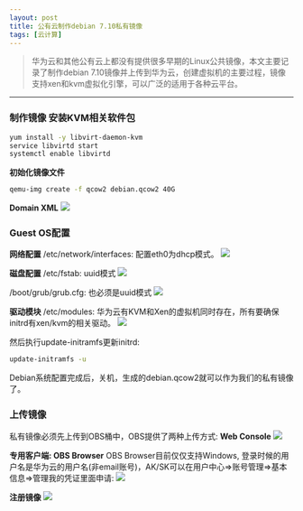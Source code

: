 ```yaml
---
layout: post
title: 公有云制作debian 7.10私有镜像
tags: [云计算]
---
```

> 华为云和其他公有云上都没有提供很多早期的Linux公共镜像，本文主要记录了制作debian 7.10镜像并上传到华为云，创建虚拟机的主要过程，镜像支持xen和kvm虚拟化引擎，可以广泛的适用于各种云平台。

------
### 制作镜像 安装KVM相关软件包
```sh
yum install -y libvirt-daemon-kvm
service libvirtd start
systemctl enable libvirtd
```
**初始化镜像文件**
```sh
qemu-img create -f qcow2 debian.qcow2 40G
```
**Domain XML**
![](http://ygjs-static-hz.oss-cn-beijing.aliyuncs.com/images/2018-1-17/30.jpg)

### Guest OS配置
**网络配置**
/etc/network/interfaces: 配置eth0为dhcp模式。
![](http://ygjs-static-hz.oss-cn-beijing.aliyuncs.com/images/2018-1-17/31.jpg)

**磁盘配置**
/etc/fstab: uuid模式
![](http://ygjs-static-hz.oss-cn-beijing.aliyuncs.com/images/2018-1-17/32.jpg)

/boot/grub/grub.cfg: 也必须是uuid模式
![](http://ygjs-static-hz.oss-cn-beijing.aliyuncs.com/images/2018-1-17/33.jpg)

**驱动模块**
/etc/modules: 华为云有KVM和Xen的虚拟机同时存在，所有要确保initrd有xen/kvm的相关驱动。
![](http://ygjs-static-hz.oss-cn-beijing.aliyuncs.com/images/2018-1-17/34.jpg)

然后执行update-initramfs更新initrd:
```sh
update-initramfs -u
```

Debian系统配置完成后，关机，生成的debian.qcow2就可以作为我们的私有镜像了。
### 上传镜像
私有镜像必须先上传到OBS桶中，OBS提供了两种上传方式:
**Web Console**
![](http://ygjs-static-hz.oss-cn-beijing.aliyuncs.com/images/2018-1-17/35.jpg)

**专用客户端: OBS Browser**
OBS Browser目前仅仅支持Windows, 登录时候的用户名是华为云的用户名(非email账号)，AK/SK可以在用户中心=>账号管理=>基本信息=>管理我的凭证里面申请:
![](http://ygjs-static-hz.oss-cn-beijing.aliyuncs.com/images/2018-1-17/36.jpg)

**注册镜像**
![](http://ygjs-static-hz.oss-cn-beijing.aliyuncs.com/images/2018-1-17/37.jpg)